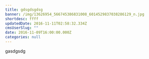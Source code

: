```yaml
---
title: gdsgdsgdsg
banner: /img/13626954_566745386831008_6014529837038286129_n.jpg
shortdesc: ffff
updatedDate: 2016-11-11T02:58:32.334Z
cmsUserSlug: ""
date: 2016-11-09T16:00:00.000Z
categories: null
---
```


gasdgsdg